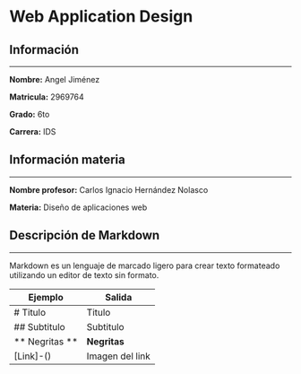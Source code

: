 # Web Application Design

## Información 

---

**Nombre:** Angel Jiménez

**Matricula:** 2969764
 
**Grado:** 6to
 
**Carrera:** IDS


## Información materia

---

**Nombre profesor:** Carlos Ignacio Hernández Nolasco

**Materia:** Diseño de aplicaciones web

## Descripción de Markdown

---

Markdown es un lenguaje de marcado ligero para crear texto formateado utilizando un editor de texto sin formato.

| Ejemplo  | Salida  |
| --- | --- |
| # Titulo | Titulo |
| ## Subtitulo | Subtitulo |
| ** Negritas ** | **Negritas** |
| [Link]-() | Imagen del link |
